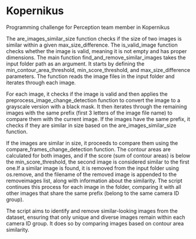 # Kopernikus
Programming challenge for Perception team member in Kopernikus

The are_images_similar_size function checks if the size of two images is similar within a given max_size_difference. The is_valid_image function checks whether the image is valid, meaning it is not empty and has proper dimensions. The main function find_and_remove_similar_images takes the input folder path as an argument. It starts by defining the min_contour_area_threshold, min_score_threshold, and max_size_difference parameters. The function reads the image files in the input folder and iterates through each image.

For each image, it checks if the image is valid and then applies the preprocess_image_change_detection function to convert the image to a grayscale version with a black mask. It then iterates through the remaining images with the same prefix (first 3 letters of the image file name) to compare them with the current image. If the images have the same prefix, it checks if they are similar in size based on the are_images_similar_size function.

If the images are similar in size, it proceeds to compare them using the compare_frames_change_detection function. The contour areas are calculated for both images, and if the score (sum of contour areas) is below the min_score_threshold, the second image is considered similar to the first one.If a similar image is found, it is removed from the input folder using os.remove, and the filename of the removed image is appended to the removeimages list, along with information about the similarity. The script continues this process for each image in the folder, comparing it with all other images that share the same prefix (belong to the same camera ID group).

The script aims to identify and remove similar-looking images from the dataset, ensuring that only unique and diverse images remain within each camera ID group. It does so by comparing images based on contour area similarity.
